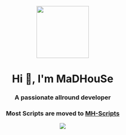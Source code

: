 <p align="center">
    <img width="140" src="https://icons.iconarchive.com/icons/iconarchive/red-orb-alphabet/128/Letter-M-icon.png" />  
    <h1 align="center">Hi 👋, I'm MaDHouSe</h1>
    <h3 align="center">A passionate allround developer</h3>
    <h3 align="center">Most Scripts are moved to <a href="https://github.com/MH-Scripts">MH-Scripts</a></h3>   
</p>

<p align="center">
  <img alig src="https://github-profile-trophy.vercel.app/?username=MaDHouSe79&margin-w=15&margin-h=15&column=8&no-bg=true" />
</p>
